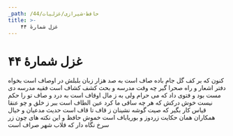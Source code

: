 ```yaml
---
_path: /حافظ-شیرازی/غزلیات/44
title: >-
    غزل شمارهٔ ۴۴
---
```

# غزل شمارهٔ ۴۴

کنون که بر کف گل جام باده صاف است
به صد هزار زبان بلبلش در اوصاف است
بخواه دفتر اشعار و راه صحرا گیر
چه وقت مدرسه و بحث کشف کشاف است
فقیه مدرسه دی مست بود و فتوی داد
که می حرام ولی به ز مال اوقاف است
به درد و صاف تو را حکم نیست خوش درکش
که هر چه ساقی ما کرد عین الطاف است
ببر ز خلق و چو عنقا قیاس کار بگیر
که صیت گوشه نشینان ز قاف تا قاف است
حدیث مدعیان و خیال همکاران
همان حکایت زردوز و بوریاباف است
خموش حافظ و این نکته های چون زر سرخ
نگاه دار که قلاب شهر صراف است
